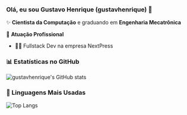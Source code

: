 ### Olá, eu sou Gustavo Henrique (gustavhenrique) 👋

✨ **Cientista da Computação** e graduando em **Engenharia Mecatrônica** 

🏢 **Atuação Profissional**
- 👨‍💻 Fullstack Dev na empresa NextPress

### 📊 Estatísticas no GitHub

![gustavhenrique's GitHub stats](https://github-readme-stats.vercel.app/api?username=gustavhenrique&show_icons=true&theme=dracula)

### 🚀 Linguagens Mais Usadas
![Top Langs](https://github-readme-stats.vercel.app/api/top-langs/?username=gustavhenrique&layout=compact)
